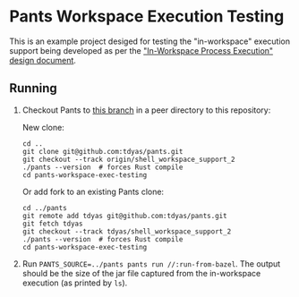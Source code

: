 # Pants Workspace Execution Testing

This is an example project desiged for testing the "in-workspace" execution
support being developed as per the ["In-Workspace Process Execution" design document](https://docs.google.com/document/d/1jUZTQHmUBr-Ij0nXOO0QX2Bq6XNANJg4-GNzhiOL4Xs/edit?usp=sharing).


## Running

1. Checkout Pants to [this branch](https://github.com/tdyas/pants/tree/shell_workspace_support_2)
   in a peer directory to this repository:

   New clone:

   ```
   cd ..
   git clone git@github.com:tdyas/pants.git
   git checkout --track origin/shell_workspace_support_2
   ./pants --version  # forces Rust compile
   cd pants-workspace-exec-testing
   ```

   Or add fork to an existing Pants clone:

   ```
   cd ../pants
   git remote add tdyas git@github.com:tdyas/pants.git
   git fetch tdyas
   git checkout --track tdyas/shell_workspace_support_2
   ./pants --version  # forces Rust compile
   cd pants-workspace-exec-testing
   ```

2. Run `PANTS_SOURCE=../pants pants run //:run-from-bazel`. The output should be the size of the
   jar file captured from the in-workspace execution (as printed by `ls`).
